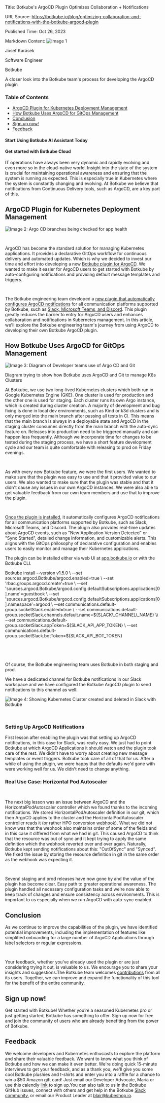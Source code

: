 Title: Botkube's ArgoCD Plugin Optimizes Collaboration + Notifications

URL Source: https://botkube.io/blog/optimizing-collaboration-and-notifications-with-the-botkube-argocd-plugin

Published Time: Oct 26, 2023

Markdown Content:
![Image 1](https://assets-global.website-files.com/634fabb21508d6c9db9bc46f/636df3f0810c273feb4b4ad3_VEyGvbbIe6fYlHwidQsOYSS3FvzlHuQsOUjeuZzXWJw.jpeg)

Josef Karásek

Software Engineer

Botkube

A closer look into the Botkube team's process for developing the ArgoCD plugin

### Table of Contents

*   [ArgoCD Plugin for Kubernetes Deployment Management](#argocd-plugin-for-kubernetes-deployment-management)
*   [How Botkube Uses ArgoCD for GitOps Management](#how-botkube-uses-argocd-for-gitops-management)
*   [Conclusion](#conclusion)
*   [Sign up now!](#sign-up-now-)
*   [Feedback](#feedback)

#### Start Using Botkube AI Assistant Today

#### Get started with Botkube Cloud

IT operations have always been very dynamic and rapidly evolving and even more so in the cloud-native world. Insight into the state of the system is crucial for maintaining operational awareness and ensuring that the system is running as expected. This is especially true in Kubernetes where the system is constantly changing and evolving. At Botkube we believe that notifications from Continuous Delivery tools, such as ArgoCD, are a key part of this.

ArgoCD Plugin for Kubernetes Deployment Management
--------------------------------------------------

![Image 2: Argo CD branches being checked for app health](https://assets-global.website-files.com/634fabb21508d6c9db9bc46f/650e09b69191288d41cf2161_rih56gy96kbqx4UzlDDmVadKW9ieXnfmbXLOwzJiDWgHBDzmW0vG867PZM74YdzH5YkNHY-9F2xaVfJTam8eFpvSgzoB4EX-FxDPzLzqMvKJmSNtSBwIRifp2EctcHW3oeh_ruepqkKpwhfFyDzS5Kc.gif)

‍

ArgoCD has become the standard solution for managing Kubernetes applications. It provides a declarative GitOps workflow for continuous delivery and automated updates. Which is why we decided to invest our time and effort into developing a new [Botkube plugin for ArgoCD](https://botkube.io/integration/argo-cd-botkube-kubernetes-integration). We wanted to make it easier for ArgoCD users to get started with Botkube by auto-configuring notifications and providing default message templates and triggers.

‍

The Botkube engineering team developed a [new plugin that automatically configures ArgoCD notifications](https://docs.botkube.io/usage/source/argocd) for all communication platforms supported by Botkube, such as [Slack, Microsoft Teams, and Discord](https://botkube.io/integrations). This plugin greatly reduces the barrier to entry for ArgoCD users and enhances collaboration and notifications in Kubernetes management. In this article, we'll explore the Botkube engineering team's journey from using ArgoCD to developing their own Botkube ArgoCD plugin.

How Botkube Uses ArgoCD for GitOps Management
---------------------------------------------

![Image 3: Diagram of Developer teams use of Argo CD and Git](https://assets-global.website-files.com/634fabb21508d6c9db9bc46f/653a912003e50d0ea9eb0c15_Argo%20Sync%20Image%20(1).png)

Diagram trying to show how Botkube uses ArgoCD and Git to manage K8s Clusters

At Botkube, we use two long-lived Kubernetes clusters which both run in Google Kubernetes Engine (GKE). One cluster is used for production and the other one is used for staging. Each cluster runs its own Argo instance, which is created during cluster creation. A majority of development and bug fixing is done in local dev environments, such as Kind or k3d clusters and is only merged into the main branch after passing all tests in CI. This means that the main branch is always in a deployable state and ArgoCD in the staging cluster consumes directly from the main branch with the auto-sync feature on. Releases into production need to be triggered manually and can happen less frequently. Although we incorporate time for changes to be tested during the staging process, we have a short feature development cycle and our team is quite comfortable with releasing to prod on Friday evenings.

‍

As with every new Botkube feature, we were the first users. We wanted to make sure that the plugin was easy to use and that it provided value to our users. We also wanted to make sure that the plugin was stable and that it didn't cause any issues in our own ArgoCD instances. We were also able to get valuable feedback from our own team members and use that to improve the plugin.

‍

[Once the plugin is installed](https://docs.botkube.io/configuration/source/argocd/), it automatically configures ArgoCD notifications for all communication platforms supported by Botkube, such as Slack, Microsoft Teams, and Discord. The plugin also provides real-time updates about ArgoCD events, such as "New Application Version Detected" or "Sync Started", detailed change information, and customizable alerts. This aligns with the GitOps philosophy of declarative configuration and enables users to easily monitor and manage their Kubernetes applications.

The plugin can be installed either via web UI at [app.botkube.io](http://app.botkube.io/) or with the Botkube CLI.

  Botkube install --version v1.5.0 \\
  --set sources.argocd.Botkube/argocd.enabled=true \\
  --set 'rbac.groups.argocd.create'=true \\
  --set 'sources.argocd.Botkube/argocd.config.defaultSubscriptions.applications\[0\].name'=guestbook \\
  --set 'sources.argocd.Botkube/argocd.config.defaultSubscriptions.applications\[0\].namespace'=argocd \\
  --set communications.default-group.socketSlack.enabled=true \\
  --set communications.default-group.socketSlack.channels.default.name=${SLACK\_CHANNEL\_NAME} \\
  --set communications.default-group.socketSlack.appToken=${SLACK\_API\_APP\_TOKEN} \\
  --set communications.default-group.socketSlack.botToken=${SLACK\_API\_BOT\_TOKEN}

‍

‍

Of course, the Botkube engineering team uses Botkube in both staging and prod.

We have a dedicated channel for Botkube notifications in our Slack workspace and we have configured the Botkube ArgoCD plugin to send notifications to this channel as well.

![Image 4: Showing Kubernetes Cluster created and deleted in Slack with Botkube](https://assets-global.website-files.com/634fabb21508d6c9db9bc46f/653a68dff56c4c123324282e_L72F7n2Dmu8c1Ua4Zpyw7FLyLF4LTUh7AjQ8cKUg5u8TguoHXxfwbYBJYMtZjMXCm6PXk3xyEj-dwF83OsRdwoA-RXiMUHSnIQppKb6WnZSim6V8x5_1vp94dlRVuFj7L_fFlwG7Ir_VYrORpIZkzmA.png)

‍

### Setting Up ArgoCD Notifications

First lesson after enabling the plugin was that setting up ArgoCD notifications, in this case for Slack, was really easy. We just had to point Botkube at which ArgoCD Applications it should watch and the plugin took care of the rest. We didn't have to worry about creating new message templates or event triggers. Botkube took care of all of that for us. After a while of using the plugin, we were happy that the defaults we'd gone with were working well for us. We didn't need to change anything.

### Real Use Case: Horizontal Pod Autoscaler

‍

The next big lesson was an issue between ArgoCD and the HorizontalPodAutoscaler controller which we found thanks to the incoming notifications. We stored HorizontalPodAutoscaler definition in our git, which then ArgoCD applies to the cluster and the HorizontalPodAutoscaler controller reads it (or rather HPO conversion [webhook](https://github.com/kubernetes/kubernetes/issues/74099)). What we did not know was that the webhook also maintains order of some of the fields and in this case it differed from what we had in git. This caused ArgoCD to think that the resource was out of sync and it kept trying to apply the same definition which the webhook reverted over and over again. Naturally, Botkube kept sending notifications about this: "OutOfSync" and "Synced". We fixed the issue by storing the resource definition in git in the same order as the webhook was expecting it.

‍

Several staging and prod releases have now gone by and the value of the plugin has become clear. Easy path to greater operational awareness. The plugin handled all necessary configuration tasks and we're now able to keep track of changes and ensure consistency across environments. This is important to us especially when we run ArgoCD with auto-sync enabled.

Conclusion
----------

As we continue to improve the capabilities of the plugin, we have identified potential improvements, including the implementation of features like simplified onboarding for a large number of ArgoCD Applications through label selectors or regular expressions.

‍

Your feedback, whether you've already used the plugin or are just considering trying it out, is valuable to us. We encourage you to share your insights and suggestions.The Botkube team welcomes [contributions](https://github.com/kubeshop/botkube) from all its users. Together, we can improve and expand the functionality of this tool for the benefit of the entire community.

Sign up now!
------------

Get started with Botkube! Whether you’re a seasoned Kubernetes pro or just getting started, Botkube has something to offer. Sign up now for free and join the community of users who are already benefiting from the power of Botkube.

Feedback
--------

We welcome developers and Kubernetes enthusiasts to explore the platform and share their valuable feedback. We want to know what you think of Botkube and how we can make it even better. We're doing quick 15-minute interviews to get your feedback, and as a thank you, we'll give you some cool Botkube plushies and t-shirts and enter you into a raffle for a chance to win a $50 Amazon gift card! Just email our Developer Advocate, Maria or use this calendly [link](https://calendly.com/maria-botkube) to sign up.You can also talk to us in the Botkube GitHub issues, connect with others and get help in the Botkube [Slack community](http://join.botkube.io/), or email our Product Leader at blair@kubeshop.io.
